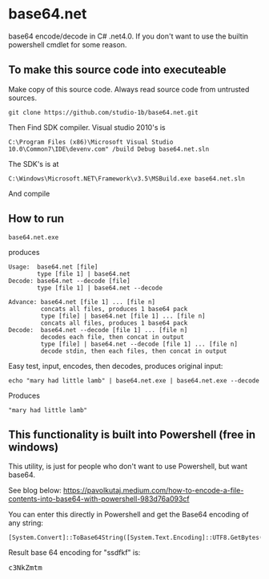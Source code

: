 # base64.net
base64 encode/decode in C# .net4.0.  If you don't want to use the builtin powershell cmdlet for some reason. 

## To make this source code into executeable

Make copy of this source code.  Always read source code from untrusted sources.
```
git clone https://github.com/studio-1b/base64.net.git
```

Then Find SDK compiler.  Visual studio 2010's is
```
C:\Program Files (x86)\Microsoft Visual Studio 10.0\Common7\IDE\devenv.com" /build Debug base64.net.sln
```
The SDK's is at
```
C:\Windows\Microsoft.NET\Framework\v3.5\MSBuild.exe base64.net.sln
```
And compile

## How to run

```
base64.net.exe
```
produces
```
Usage:  base64.net [file]
        type [file 1] | base64.net
Decode: base64.net --decode [file]
        type [file 1] | base64.net --decode

Advance: base64.net [file 1] ... [file n]
         concats all files, produces 1 base64 pack
         type [file] | base64.net [file 1] ... [file n]
         concats all files, produces 1 base64 pack
Decode:  base64.net --decode [file 1] ... [file n]
         decodes each file, then concat in output
         type [file] | base64.net --decode [file 1] ... [file n]
         decode stdin, then each files, then concat in output
```

Easy test, input, encodes, then decodes, produces original input:
```
echo "mary had little lamb" | base64.net.exe | base64.net.exe --decode
```
Produces
```
"mary had little lamb"
```



## This functionality is built into Powershell (free in windows)

This utility, is just for people who don't want to use Powershell, but want base64.

See blog below:
https://pavolkutaj.medium.com/how-to-encode-a-file-contents-into-base64-with-powershell-983d76a093cf

You can enter this directly in Powershell and get the Base64 encoding of any string:
```
[System.Convert]::ToBase64String([System.Text.Encoding]::UTF8.GetBytes("ssdfkf"))
```
Result base 64 encoding for "ssdfkf" is:
<pre>
c3NkZmtm
</pre>

